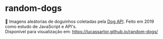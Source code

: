 # random-dogs
🐶 Imagens aleátorias de doguinhos coletadas pela <a class="text-indigo-600 hover:underline" href="https://dog.ceo/dog-api/">Dog API</a>. Feito em 2019 como estudo de JavaScript e API's.
<br>
Disponível para visualização em: https://lucassartor.github.io/random-dogs/
